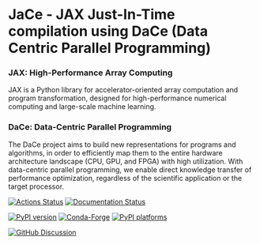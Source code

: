 # JaCe - JAX Just-In-Time compilation using DaCe (Data Centric Parallel Programming)

### JAX: High-Performance Array Computing

JAX is a Python library for accelerator-oriented array computation and program transformation, designed for high-performance numerical computing and large-scale machine learning.

### DaCe: Data-Centric Parallel Programming

The DaCe project aims to build new representations for programs and algorithms, in order to efficiently map them to the entire hardware architecture landscape (CPU, GPU, and FPGA) with high utilization. With data-centric parallel programming, we enable direct knowledge transfer of performance optimization, regardless of the scientific application or the target processor.

[![Actions Status][actions-badge]][actions-link]
[![Documentation Status][rtd-badge]][rtd-link]

[![PyPI version][pypi-version]][pypi-link]
[![Conda-Forge][conda-badge]][conda-link]
[![PyPI platforms][pypi-platforms]][pypi-link]

[![GitHub Discussion][github-discussions-badge]][github-discussions-link]

<!-- SPHINX-START -->

[actions-badge]: https://github.com/GridTools/JaCe/workflows/CI/badge.svg
[actions-link]: https://github.com/GridTools/JaCe/actions
[conda-badge]: https://img.shields.io/conda/vn/conda-forge/JaCe
[conda-link]: https://github.com/conda-forge/JaCe-feedstock
[github-discussions-badge]: https://img.shields.io/static/v1?label=Discussions&message=Ask&color=blue&logo=github
[github-discussions-link]: https://github.com/GridTools/JaCe/discussions
[pypi-link]: https://pypi.org/project/JaCe/
[pypi-platforms]: https://img.shields.io/pypi/pyversions/JaCe
[pypi-version]: https://img.shields.io/pypi/v/JaCe
[rtd-badge]: https://readthedocs.org/projects/JaCe/badge/?version=latest
[rtd-link]: https://JaCe.readthedocs.io/en/latest/?badge=latest
